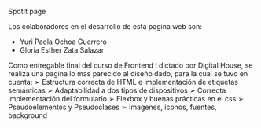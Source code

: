 SpotIt page

Los colaboradores en el desarrollo de esta pagina web son:
* Yuri Paola Ochoa Guerrero
* Gloria Esther  Zata Salazar


Como entregable final del curso de Frontend I dictado por Digital House, se realiza una pagina lo mas parecido al diseño dado, para la cual se tuvo  en cuenta:
➢ Estructura correcta de HTML e implementación de etiquetas semánticas
➢ Adaptabilidad a dos tipos de dispositivos
➢ Correcta implementación del formulario
➢ Flexbox y buenas prácticas en el css
➢ Pseudoelementos y Pseudoclases
➢ Imagenes, iconos, fuentes, background

